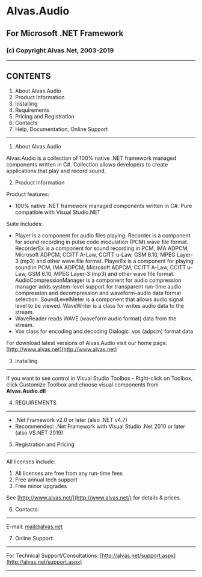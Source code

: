 # Alvas.Audio

## For Microsoft .NET Framework

### (c) Copyright Alvas.Net, 2003-2019

---------------------------------------

## CONTENTS

1. About Alvas.Audio
2. Product Information
3. Installing
4. Requirements
5. Pricing and Registration
6. Contacts
7. Help, Documentation, Online Support

---------------------------------------

1. About Alvas.Audio

Alvas.Audio is a collection of 100% native .NET framework managed components written in C#. Collection allows developers to create applications that play and record sound.

2. Product Information

Product features: 

*	100% native .NET framework managed components written in C#. 
Pure compatible with Visual Studio.NET

Suite Includes:
*	Player is a component for audio files playing.
Recorder is a component for sound recording in pulse code modulation (PCM) wave file format.
RecorderEx is a component for sound recording in PCM, IMA ADPCM, Microsoft ADPCM, CCITT A-Law, CCITT u-Law, GSM 6.10, MPEG Layer-3 (mp3) and other wave file format.
PlayerEx is a component for playing sound in PCM, IMA ADPCM, Microsoft ADPCM, CCITT A-Law, CCITT u-Law, GSM 6.10, MPEG Layer-3 (mp3) and other wave file format.
AudioCompressionManager is a component for audio compression manager adds system-level support for transparent run-time audio compression and decompression and waveform-audio data format selection.
SoundLevelMeter is a component that allows audio signal level to be viewed.
WaveWriter is a class for writes audio data to the stream.
*	WaveReader reads WAVE (waveform audio format) data from the stream.
*	Vox class for encoding and decoding Dialogic .vox (adpcm) format data

For download latest versions of Alvas.Audio visit our home page: [http://www.alvas.net](http://www.alvas.net)

3. Installing
----------------------------------------------------------
If you want to see control in Visual Studio Toolbox - Right-click on Toolbox,
click Customize Toolbox and choose visual components from
__Alvas.Audio.dll__

4. REQUIREMENTS
----------------------------------------------------------
* .Net Framework v2.0 or later (also .NET v4.7)
* Recommended: .Net Framework with Visual Studio .Net 2010 or later (also VS.NET 2019)

5. Registration and Pricing
----------------------------------------------------------
All licenses include:

  1. All licenses are free from any run-time fees
  2. Free annual tech support
  3. Free minor upgrades

See [http://www.alvas.net/](http://www.alvas.net/) for details & prices.

6. Contacts:
----------------------------------------------------------
E-mail: [mail@alvas.net](mailto:mail@alvas.net)

7. Online Support:
----------------------------------------------------------

  For Technical Support/Consultations:
     [http://alvas.net/support.aspx](http://alvas.net/support.aspx)

----------------------------------------------------------

